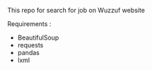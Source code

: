 This repo for search for job on Wuzzuf website

Requirements :
* BeautifulSoup 
* requests
* pandas 
* lxml
